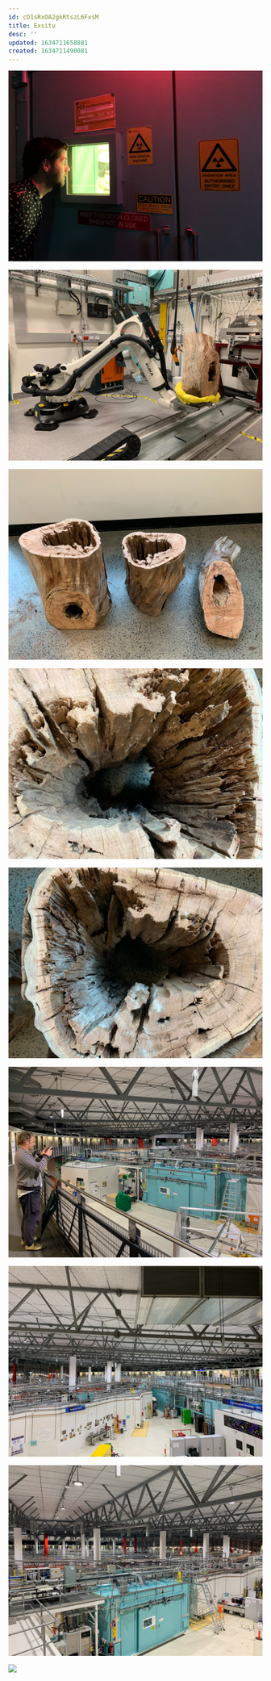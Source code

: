 ```yaml
---
id: cD1sRxOA2gkRtszL6FxsM
title: Exsitu
desc: ''
updated: 1634711658881
created: 1634711490081
---
```


![](assets\images\synchro\synchrotron-1.jpg)

![](assets\images\synchro\synchrotron-2.jpg)

![](assets\images\synchro\synchrotron-3.jpg)

![](assets\images\synchro\synchrotron-4.jpg)

![](assets\images\synchro\synchrotron-5.jpg)

![](assets\images\synchro\synchrotron-6.jpg)

![](assets\images\synchro\synchrotron-7.jpg)

![](assets\images\synchro\synchrotron-8.jpg)

![](assets\images\synchro\synchrotron-9.jpg)
